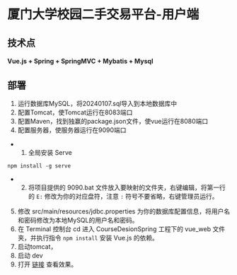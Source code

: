 # 厦门大学校园二手交易平台-用户端
## 技术点
#### Vue.js + Spring + SpringMVC + Mybatis + Mysql
## 部署
1. 运行数据库MySQL，将20240107.sql导入到本地数据库中
2. 配置Tomcat，使Tomcat运行在8083端口
3. 配置Maven，找到独赢的package.json文件，使vue运行在8080端口
4. 配置服务器，使服务器运行在9090端口
- 1. 全局安装 Serve
```
npm install -g serve
```
- 2. 将项目提供的 9090.bat 文件放入要映射的文件夹，右键编辑，将第一行的 ``` E: ``` 修改为你的对应盘符，注意 ``` : ``` 符号不要省略，右键管理员运行。
5. 修改 src/main/resources/jdbc.properties 为你的数据库配置信息，将用户名和密码修改为本地MySQL的用户名和密码。
6. 在 Terminal 控制台 cd 进入 CourseDesionSpring 工程下的 vue_web 文件夹，并执行指令 ``` npm install ``` 安装 Vue.js 的依赖。
7. 启动tomcat，
8. 启动 dev
9. 打开 [链接](http://localhost:8080) 查看效果。